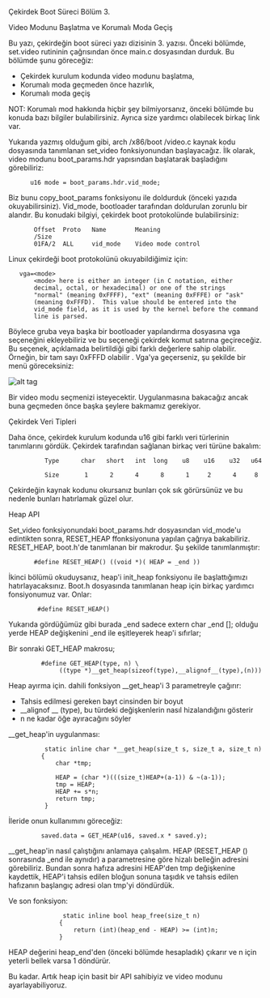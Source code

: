
Çekirdek Boot Süreci Bölüm 3.

Video Modunu Başlatma ve Korumalı Moda Geçiş

Bu yazı, çekirdeğin boot süreci yazı dizisinin 3. yazısı. Önceki bölümde, set.video rutininin çağrısından önce main.c dosyasından durduk. Bu bölümde şunu göreceğiz:

- Çekirdek kurulum kodunda video modunu başlatma,
- Korumalı moda geçmeden önce hazırlık,
- Korumalı moda geçiş

NOT: Korumalı mod hakkında hiçbir şey bilmiyorsanız, önceki bölümde bu konuda bazı bilgiler bulabilirsiniz. Ayrıca size yardımcı olabilecek birkaç link var.


Yukarıda yazmış olduğum gibi, arch /x86/boot /video.c kaynak kodu dosyasında tanımlanan set_video fonksiyonundan başlayacağız. İlk olarak, video modunu boot_params.hdr yapısından başlatarak başladığını görebiliriz:



          u16 mode = boot_params.hdr.vid_mode;

Biz bunu copy_boot_params fonksiyonu ile doldurduk (önceki yazıda okuyabilirsiniz). Vid_mode, bootloader tarafından doldurulan zorunlu bir alandır. Bu konudaki bilgiyi, çekirdek boot protokolünde bulabilirsiniz:


           Offset  Proto   Name        Meaning
           /Size
           01FA/2  ALL     vid_mode    Video mode control



Linux çekirdeği boot protokolünü okuyabildiğimiz için:



       vga=<mode>
           <mode> here is either an integer (in C notation, either
           decimal, octal, or hexadecimal) or one of the strings
           "normal" (meaning 0xFFFF), "ext" (meaning 0xFFFE) or "ask"
           (meaning 0xFFFD).  This value should be entered into the
           vid_mode field, as it is used by the kernel before the command
           line is parsed.


Böylece gruba veya başka bir bootloader yapılandırma dosyasına vga seçeneğini ekleyebiliriz ve bu seçeneği çekirdek komut satırına geçireceğiz. Bu seçenek, açıklamada belirtildiği gibi farklı değerlere sahip olabilir. Örneğin, bir tam sayı 0xFFFD olabilir . Vga'ya geçerseniz, şu şekilde bir menü göreceksiniz:


 ![alt tag](https://camo.githubusercontent.com/fc6d3f91001fe97d4036d3d37bbdac89a3e5d3b9/687474703a2f2f6f6935392e74696e797069632e636f6d2f656a637a38312e6a7067)


Bir video modu seçmenizi isteyecektir. Uygulanmasına bakacağız ancak buna  geçmeden önce başka şeylere bakmamız gerekiyor.



Çekirdek Veri Tipleri


Daha önce, çekirdek kurulum kodunda u16 gibi farklı veri türlerinin tanımlarını gördük. Çekirdek tarafından sağlanan birkaç veri türüne bakalım:


              Type      char   short   int  long    u8    u16    u32   u64

              Size       1      2      4      8      1     2      4     8   


Çekirdeğin kaynak kodunu okursanız bunları çok sık görürsünüz ve bu nedenle bunları hatırlamak güzel olur.



Heap API


Set_video fonksiyonundaki boot_params.hdr dosyasından vid_mode'u edintikten sonra, RESET_HEAP ffonksiyonuna yapılan çağrıya bakabiliriz. RESET_HEAP, boot.h'de tanımlanan bir makrodur. Şu şekilde tanımlanmıştır:



           #define RESET_HEAP() ((void *)( HEAP = _end ))



İkinci bölümü okuduysanız, heap'i init_heap fonksiyonu ile başlattığımızı hatırlayacaksınız. Boot.h dosyasında tanımlanan heap için birkaç yardımcı fonsiyonumuz var. Onlar:




            #define RESET_HEAP()



Yukarıda gördüğümüz gibi burada _end sadece extern char _end []; olduğu yerde HEAP değişkenini _end ile eşitleyerek heap'i sıfırlar; 


Bir sonraki GET_HEAP makrosu;




             #define GET_HEAP(type, n) \
                  ((type *)__get_heap(sizeof(type),__alignof__(type),(n)))



Heap ayırma için. dahili fonksiyon  __get_heap'i 3 parametreyle çağırır:



- Tahsis edilmesi gereken bayt cinsinden bir boyut
- __alignof __ (type), bu türdeki değişkenlerin nasıl hizalandığını gösterir
- n ne kadar öğe ayıracağını söyler



__get_heap'in uygulanması:


                
              static inline char *__get_heap(size_t s, size_t a, size_t n)
             {
                 char *tmp;

                 HEAP = (char *)(((size_t)HEAP+(a-1)) & ~(a-1));
                 tmp = HEAP;
                 HEAP += s*n;
                 return tmp;
              }



İleride onun kullanımını göreceğiz:



             saved.data = GET_HEAP(u16, saved.x * saved.y);



__get_heap'in nasıl çalıştığını anlamaya çalışalım. HEAP (RESET_HEAP () sonrasında _end ile aynıdır) a parametresine göre hizalı belleğin adresini görebiliriz. Bundan sonra hafıza adresini HEAP'den tmp değişkenine kaydettik, HEAP'i tahsis edilen bloğun sonuna taşıdık ve tahsis edilen hafızanın başlangıç adresi olan tmp'yi döndürdük.



Ve son fonksiyon:


                   static inline bool heap_free(size_t n)
                  {
                      return (int)(heap_end - HEAP) >= (int)n;
                  }



HEAP değerini heap_end'den (önceki bölümde hesapladık) çıkarır ve n için yeterli bellek varsa 1 döndürür.


Bu kadar. Artık heap için basit bir API sahibiyiz ve video modunu ayarlayabiliyoruz.





